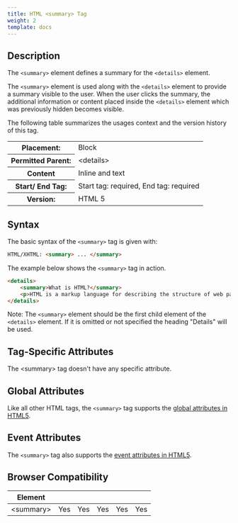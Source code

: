```yaml
---
title: HTML <summary> Tag
weight: 2
template: docs
---	
```

## Description

The `<summary>` element defines a summary for the `<details>` element.

The `<summary>` element is used along with the `<details>` element to provide a summary visible to the user. When the user clicks the summary, the additional information or content placed inside the `<details>` element which was previously hidden becomes visible.

The following table summarizes the usages context and the version history of this tag.

<table style="width:100%">
  <tr>
    <th>Placement:</th>
    <td>Block</td>
  </tr>
  <tr>
    <th>Permitted Parent:</th>
    <td>&lt;details&gt;</td>
  </tr>
  <tr>
    <th>Content</th>
    <td>Inline and text</td>
  </tr>
  <tr>
    <th>Start/ End Tag:</th>
    <td>Start tag: required, End tag: required</td>
  </tr>
    <tr>
    <th>Version:</th>
    <td>HTML 5</td>
  </tr>
</table>	


## Syntax

The basic syntax of the `<summary>` tag is given with:

```html
HTML/XHTML: <summary> ... </summary>
```

The example below shows the `<summary>` tag in action.

```html
<details> 
	<summary>What is HTML?</summary> 
	<p>HTML is a markup language for describing the structure of web pages.</p> 
</details>
```

<div class="note">
<p>Note:  The <code>&lt;summary&gt;</code> element should be the first child element of the <code>&lt;details&gt;</code> element. If it is omitted or not specified the heading "Details" will be used.</p>
</div>

## Tag-Specific Attributes
The &lt;summary&gt; tag doesn't have any specific attribute.

## Global Attributes

Like all other HTML tags, the `<summary>` tag supports the [global attributes in HTML5](https://www.tutorialrepublic.com/html-reference/html5-global-attributes.php).

## Event Attributes

The `<summary>` tag also supports the [event attributes in HTML5](https://www.tutorialrepublic.com/html-reference/html5-event-attributes.php).
## Browser Compatibility
|  Element |<i class="chrome"></i>    | <i class="ie"></i>   | <i class="firefox"></i>   |  <i class="safari"></i>  | <i class="opera"></i>   |
| ------------ | ------------ | ------------ | ------------ | ------------ | ------------ |
| &lt;summary&gt;  |Yes   |Yes   |Yes   |Yes   |Yes   |

